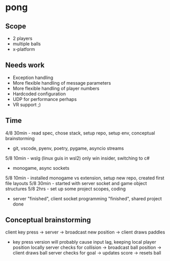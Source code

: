 # pong

## Scope
- 2 players
- multiple balls
- x-platform

## Needs work
- Exception handling
- More flexible handling of message parameters
- More flexible handling of player numbers
- Hardcoded configuration
- UDP for performance perhaps
- VR support ;)

## Time
4/8 30min - read spec, chose stack, setup repo, setup env, conceptual brainstorming
- git, vscode, pyenv, poetry, pygame, asyncio streams

5/8 10min - wslg (linux guis in wsl2) only win insider, switching to c#
- monogame, async sockets

5/8 10min - installed monogame vs extension, setup new repo, created first file layouts
5/8 30min - started with server socket and game object structures
5/8 2hrs - set up some project scopes, coding
- server "finished", client socket programming "finished", shared project done

## Conceptual brainstorming
client key press -> server -> broadcast new position -> client draws paddles
 - key press version will probably cause input lag, keeping local player position locally
server checks for collision -> broadcast ball position -> client draws ball
server checks for goal -> updates score -> resets ball
 